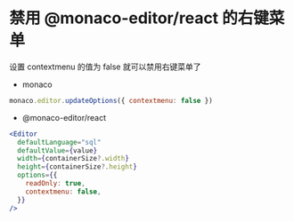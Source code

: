 # 禁用 @monaco-editor/react 的右键菜单

设置 contextmenu 的值为 false 就可以禁用右键菜单了

- monaco

```js
monaco.editor.updateOptions({ contextmenu: false })
```

- @monaco-editor/react

```jsx
<Editor
  defaultLanguage="sql"
  defaultValue={value}
  width={containerSize?.width}
  height={containerSize?.height}
  options={{
    readOnly: true,
    contextmenu: false,
  }}
/>
```
